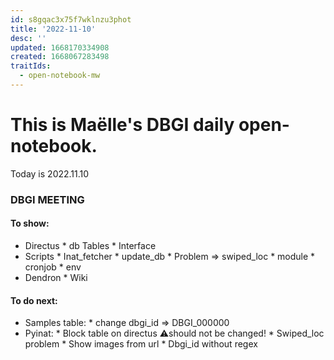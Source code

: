 ```yaml
---
id: s8gqac3x75f7wklnzu3phot
title: '2022-11-10'
desc: ''
updated: 1668170334908
created: 1668067283498
traitIds:
  - open-notebook-mw
---
```



# This is Maëlle's DBGI daily open-notebook.

Today is 2022.11.10


### DBGI MEETING
#### To show:

* Directus
      * db Tables
      * Interface
* Scripts
      * Inat_fetcher
      * update_db
           * Problem => swiped_loc
      * module
      * cronjob
      * env
* Dendron
      * Wiki



#### To do next:

* Samples table: 
      * change dbgi_id => DBGI_000000
* Pyinat:
      * Block table on directus ⚠️should not be changed!
      * Swiped_loc problem
      * Show images from url
      * Dbgi_id without regex

